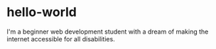 # hello-world
I'm a beginner web development student with a dream of making the internet accessible for all disabilities.
